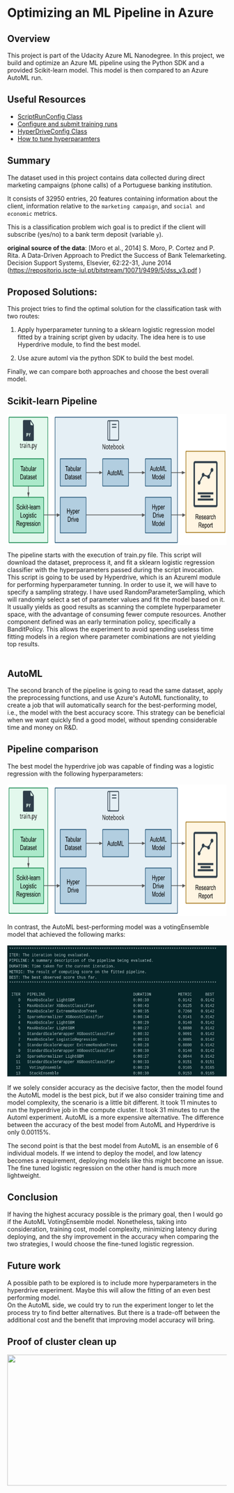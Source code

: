 # Optimizing an ML Pipeline in Azure

## Overview
This project is part of the Udacity Azure ML Nanodegree.
In this project, we build and optimize an Azure ML pipeline using the Python SDK and a provided Scikit-learn model.
This model is then compared to an Azure AutoML run.

## Useful Resources
- [ScriptRunConfig Class](https://docs.microsoft.com/en-us/python/api/azureml-core/azureml.core.scriptrunconfig?view=azure-ml-py)
- [Configure and submit training runs](https://docs.microsoft.com/en-us/azure/machine-learning/how-to-set-up-training-targets)
- [HyperDriveConfig Class](https://docs.microsoft.com/en-us/python/api/azureml-train-core/azureml.train.hyperdrive.hyperdriveconfig?view=azure-ml-py)
- [How to tune hyperparamters](https://docs.microsoft.com/en-us/azure/machine-learning/how-to-tune-hyperparameters)


## Summary

The dataset used in this project contains data collected during direct marketing campaigns (phone calls) of a Portuguese banking institution. 

It consists of 32950 entries, 20 features containing information about the client, information relative to the `marketing campaign`, and `social and economic` metrics. 

This is a classification problem wich goal is to predict if the client will subscribe (yes/no) to a bank term deposit (variable `y`).

**original source of the data**: 
[Moro et al., 2014] S. Moro, P. Cortez and P. Rita. A Data-Driven Approach to Predict the Success of Bank Telemarketing. Decision Support Systems, Elsevier, 62:22-31, 
June 2014 (https://repositorio.iscte-iul.pt/bitstream/10071/9499/5/dss_v3.pdf )

## Proposed Solutions:
This project tries to find the optimal solution for the classification task with two routes:
1. Apply hyperparameter tunning to a sklearn logistic regression model fitted by a training script given by udacity. The idea here is to use Hyperdrive module, to find the best model.

2. Use azure automl via the python SDK to build the best model.

Finally, we can compare both approaches and choose the best overall model.

## Scikit-learn Pipeline

<img align="center" width="700" height="300" src="creating-and-optimizing-an-ml-pipeline.png">

 The pipeline starts with the execution of train.py file. This script will download the dataset, preprocess it,
 and fit a sklearn logistic regression classifier with the hyperparameters passed during the script invocation.
 This script is going to be used by Hyperdrive, which is an Azureml module for performing hyperparameter tunning.
 In order to use it, we will have to specify a sampling strategy. I have used RandomParameterSampling, which will randomly
 select a set of parameter values and fit the model based on it. It usually yields as good results as scanning the complete
 hyperparameter space, with the advantage of consuming fewer compute resources. Another component defined was an early termination
 policy, specifically a BanditPolicy. This allows the experiment to avoid spending useless time fitting models
 in a region where parameter combinations are not yielding top results.
 <br><br>
 ## AutoML
 The second branch of the pipeline is going to read the same dataset, apply the preprocessing functions,
 and use Azure's AutoML functionality, to create a job that will automatically search for the best-performing model, i.e., the
 model with the best accuracy score. This strategy can be beneficial when we want quickly find a good model, without spending
 considerable time and money on R&D.


## Pipeline comparison
The best model the hyperdrive job was capable of finding was a logistic regression with the following hyperparameters:<br><br>
<img align="center" width="700" height="300" src="creating-and-optimizing-an-ml-pipeline.png">
<br><br>
In contrast, the AutoML best-performing model was a votingEnsemble model that achieved the following marks:<br><br>
<img align="center" width="700" height="300" src="voting_ensemble.png">
<br><br>
If we solely consider accuracy as the decisive factor, then the model found the AutoML model is the best pick, but if we also consider
training time and model complexity, the scenario is a little bit different. It took 11 minutes to run the hyperdrive job in the compute cluster.
It took 31 minutes to run the Automl experiment. AutoML is a more expensive
alternative. The difference between the accuracy of the best model from AutoML and Hyperdrive is only 0.00115%.

The second point is that the best model from AutoML is an ensemble of 6 individual models. If we intend to deploy the model, and low latency becomes a requirement, deploying models like this might become an issue. The fine
tuned logistic regression on the other hand is much more lightweight.

## Conclusion
If having the highest accuracy possible is the primary goal, then I would go if the AutoML VotingEnsemble model. Nonetheless,
taking into consideration, training cost, model complexity, minimizing latency during deploying, and the shy improvement in the
accuracy when comparing the two strategies, I would choose the fine-tuned logistic regression.

## Future work
A possible path to be explored is to include more hyperparameters in the hyperdrive experiment. Maybe this will allow the
fitting of an even best performing model. <br>
On the AutoML side, we could try to run the experiment longer to let the process try to find better alternatives. But there is
a trade-off between the additional cost and the benefit that improving model accuracy will bring.

## Proof of cluster clean up
<img align="center" width="700" height="300" src="https://github.com/hualcosa/Optimizing_a_Pipeline_in_Azure/deleting_cpu_cluster.png">

